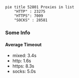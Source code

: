 
```mermaid
pie title 52801 Proxies in list
    "HTTP" : 23275
    "HTTPS": 7009
    "SOCKS" : 28581
```

### Some Info
#### Average Timeout

- mixed: 3.4s
- http: 1.6s
- https: 8.3s
- socks: 5.0s